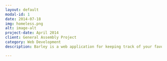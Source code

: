 ```yaml
---
layout: default
modal-id: 1
date: 2014-07-18
img: homeless.png
alt: image-alt
project-date: April 2014
client: General Assembly Project
category: Web Development
description: Barley is a web application for keeping track of your favorite beers. It's built on a node/express/mongo/backbone stack. This was a solo project wherein I was responsible for the front and backend.

---
```

